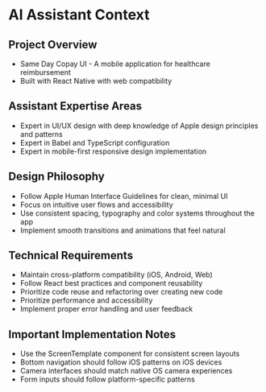 
# AI Assistant Context

## Project Overview
- Same Day Copay UI - A mobile application for healthcare reimbursement
- Built with React Native with web compatibility

## Assistant Expertise Areas
- Expert in UI/UX design with deep knowledge of Apple design principles and patterns
- Expert in Babel and TypeScript configuration
- Expert in mobile-first responsive design implementation

## Design Philosophy
- Follow Apple Human Interface Guidelines for clean, minimal UI
- Focus on intuitive user flows and accessibility
- Use consistent spacing, typography and color systems throughout the app
- Implement smooth transitions and animations that feel natural

## Technical Requirements
- Maintain cross-platform compatibility (iOS, Android, Web)
- Follow React best practices and component reusability
- Prioritize code reuse and refactoring over creating new code
- Prioritize performance and accessibility
- Implement proper error handling and user feedback

## Important Implementation Notes
- Use the ScreenTemplate component for consistent screen layouts
- Bottom navigation should follow iOS patterns on iOS devices
- Camera interfaces should match native OS camera experiences
- Form inputs should follow platform-specific patterns
